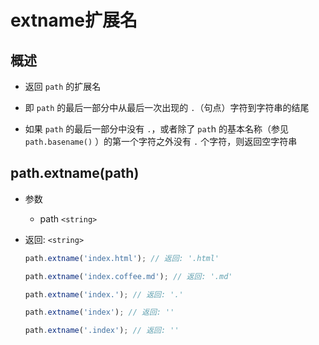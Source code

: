 # extname扩展名

## 概述

+ 返回 `path` 的扩展名

+ 即 `path` 的最后一部分中从最后一次出现的 `.`（句点）字符到字符串的结尾

+ 如果 `path` 的最后一部分中没有 `.`，或者除了 `pat`h 的基本名称（参见 `path.basename()` ）的第一个字符之外没有 `.` 个字符，则返回空字符串

## path.extname(path)

+ 参数

  + path `<string>`

+ 返回: `<string>`

  ```javascript
  path.extname('index.html'); // 返回: '.html'

  path.extname('index.coffee.md'); // 返回: '.md'

  path.extname('index.'); // 返回: '.'

  path.extname('index'); // 返回: ''

  path.extname('.index'); // 返回: ''
  ```
